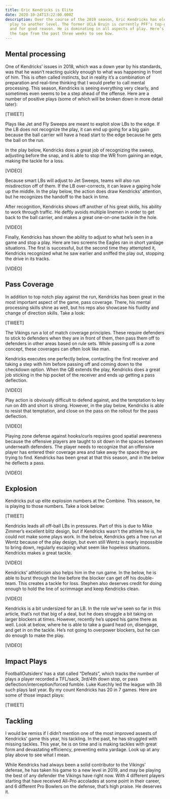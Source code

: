 ```yaml
---
title: Eric Kendricks is Elite
date: 2020-10-24T13:22:00.000Z
description: Over the course of the 2019 season, Eric Kendricks has elevated his
  play to another level. The former UCLA Bruin is currently PFF’s top-graded LB,
  and for good reason. He is dominating in all aspects of play. Here’s a look at
  the tape from the past three weeks to see how.
---
```

## Mental processing

One of Kendricks’ issues in 2018, which was a down year by his standards, was that he wasn’t reacting quickly enough to what was happening in front of him. This is often called instincts, but in reality it’s a combination of preparation and real-time thinking that I would prefer to call mental processing. This season, Kendricks is seeing everything very clearly, and sometimes even seems to be a step ahead of the offense. Here are a number of positive plays (some of which will be broken down in more detail later):

\[TWEET]

Plays like Jet and Fly Sweeps are meant to exploit slow LBs to the edge. If the LB does not recognize the play, it can end up going for a big gain because the ball carrier will have a head start to the edge because he gets the ball on the run.

In the play below, Kendricks does a great job of recognizing the sweep, adjusting before the snap, and is able to stop the WR from gaining an edge, making the tackle for a loss.

\[VIDEO]

Because smart LBs will adjust to Jet Sweeps, teams will also run misdirection off of them. If the LB over-corrects, it can leave a gaping hole up the middle. In the play below, the action does draw Kendricks’ attention, but he recognizes the handoff to the back in time.

After recognition, Kendricks shows off another of his great skills, his ability to work through traffic. He deftly avoids multiple linemen in order to get back to the ball carrier, and makes a great one-on-one tackle in the hole.

\[VIDEO]

Finally, Kendricks has shown the ability to adjust to what he’s seen in a game and stop a play. Here are two screens the Eagles ran in short yardage situations. The first is successful, but the second time they attempted it, Kendricks recognized what he saw earlier and sniffed the play out, stopping the drive in its tracks.

\[VIDEO]

## Pass Coverage

In addition to top notch play against the run, Kendricks has been great in the most important aspect of the game, pass coverage. There, his mental processing skills shine as well, but his reps also showcase his fluidity and change of direction skills. Take a look:

\[TWEET]

The Vikings run a lot of match coverage principles. These require defenders to stick to defenders when they are in front of them, then pass them off to defenders in other areas based on rule sets. While passing off is a zone concept, these coverages can often look like man.

Kendricks executes one perfectly below, contacting the first receiver and taking a step with him before passing off and coming down to the checkdown option. When the QB extends the play, Kendricks does a great job sticking in the hip pocket of the receiver and ends up getting a pass deflection.

\[VIDEO]

Play action is obviously difficult to defend against, and the temptation to key run on 4th and short is strong. However, in the play below, Kendricks is able to resist that temptation, and close on the pass on the rollout for the pass deflection.

\[VIDEO]

Playing zone defense against hooks/curls requires good spatial awareness because the offensive players are taught to sit down in the spaces between underneath defenders. The player needs to recognize that an offensive player has entered their coverage area and take away the space they are trying to find. Kendricks has been great at that this season, and in the below he deflects a pass.

\[VIDEO]

## Explosion

Kendricks put up elite explosion numbers at the Combine. This season, he is playing to those numbers. Take a look below:

\[TWEET]

Kendricks leads all off-ball LBs in pressures. Part of this is due to Mike Zimmer’s excellent blitz design, but if Kendricks wasn’t the athlete he is, he could not make some plays work. In the below, Kendricks gets a free run at Wentz because of the play design, but even still Wentz is nearly impossible to bring down, regularly escaping what seem like hopeless situations. Kendricks makes a great tackle.

\[VIDEO]

Kendricks’ athleticism also helps him in the run game. In the below, he is able to burst through the line before the blocker can get off his double-team. This creates a tackle for loss. Stephen also deserves credit for doing enough to hold the line of scrimmage and keep Kendricks clean.

\[VIDEO]

Kendricks is a bit undersized for an LB. In the role we’ve seen so far in this article, that’s not that big of a deal, but he does struggle a bit taking on larger blockers at times. However, recently he’s upped his game there as well. Look at below, where he is able to take a guard head on, disengage, and get in on the tackle. He’s not going to overpower blockers, but he can do enough to make the play.

\[VIDEO]

## Impact Plays

FootballOutsiders’ has a stat called “Defeats”, which tracks the number of plays a player recorded a TFL/sack, 3rd/4th down stop, or pass deflection/interception/forced fumble. Luke Kuechly led the league with 38 such plays last year. By my count Kendricks has 20 in 7 games. Here are some of those impact plays:

\[TWEET]

## Tackling

I would be remiss if I didn’t mention one of the most improved assests of Kendricks’ game this year, his tackling. In the past, he has struggled with missing tackles. This year, he is on time and is making tackles with great form and devastating efficiency, preventing extra yardage. Look up at any play above to see what I mean.

While Kendricks had always been a solid contributor to the Vikings’ defense, he has taken his game to a new level in 2019, and may be playing the best of any defender the Vikings have right now. With 4 different players starting that have received All-Pro accolades at some point in their career, and 6 different Pro Bowlers on the defense, that’s high praise. He deserves it.